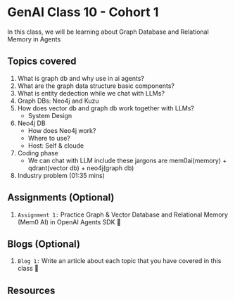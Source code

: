 # GenAI Class 10 - Cohort 1

In this class, we will be learning about Graph Database and Relational Memory in Agents

## Topics covered

1. What is graph db and why use in ai agents?
2. What are the graph data structure basic components?
3. What is entity dedection while we chat with LLMs?
4. Graph DBs: Neo4j and Kuzu
5. How does vector db and graph db work together with LLMs?
   - System Design
6. Neo4j DB
   - How does Neo4j work?
   - Where to use?
   - Host: Self & cloude
7. Coding phase
   - We can chat with LLM include these jargons are mem0ai(memory) + qdrant(vector db) + neo4j(graph db)
8. Industry problem (01:35 mins)

## Assignments (Optional)

1. `Assignment 1:` Practice Graph & Vector Database and Relational Memory (Mem0 AI) in OpenAI Agents SDK 🎯

## Blogs (Optional)

1. `Blog 1:` Write an article about each topic that you have covered in this class 🎯

## Resources
